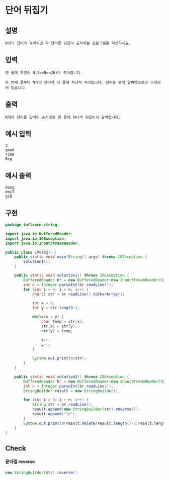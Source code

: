 # 단어 뒤집기

## 설명

    N개의 단어가 주어지면 각 단어를 뒤집어 출력하는 프로그램을 작성하세요.

## 입력
    
    첫 줄에 자연수 N(3<=N<=20)이 주어집니다.

    두 번째 줄부터 N개의 단어가 각 줄에 하나씩 주어집니다. 단어는 영어 알파벳으로만 구성되어 있습니다.

## 출력
    
    N개의 단어를 입력된 순서대로 한 줄에 하나씩 뒤집어서 출력합니다.


## 예시 입력

    3
    good
    Time
    Big

## 예시 출력

    doog
    emiT
    giB
    
## 구현

```JAVA
package inflearn.string;

import java.io.BufferedReader;
import java.io.IOException;
import java.io.InputStreamReader;

public class 단어뒤집기 {
    public static void main(String[] args) throws IOException {
        solution1();
    }

    public static void solution1() throws IOException {
        BufferedReader br = new BufferedReader(new InputStreamReader(System.in));
        int n = Integer.parseInt(br.readLine());
        for (int i = 0; i < n; i++) {
            char[] str = br.readLine().toCharArray();

            int x = 0;
            int y = str.length-1;

            while(x < y) {
                char temp = str[x];
                str[x] = str[y];
                str[y] = temp;

                x++;
                y--;
            }

            System.out.println(str);
        }
    }

    public static void solution2() throws IOException {
        BufferedReader br = new BufferedReader(new InputStreamReader(System.in));
        int n = Integer.parseInt(br.readLine());
        StringBuilder result = new StringBuilder();

        for (int i = 0; i < n; i++) {
            String str = br.readLine();
            result.append(new StringBuilder(str).reverse());
            result.append("\n");
        }
        System.out.println(result.delete(result.length()-1,result.length()));
    }
}
```

## Check

#### 문자열 reverse

```JAVA
new StringBuilder(str).reverse()
```



